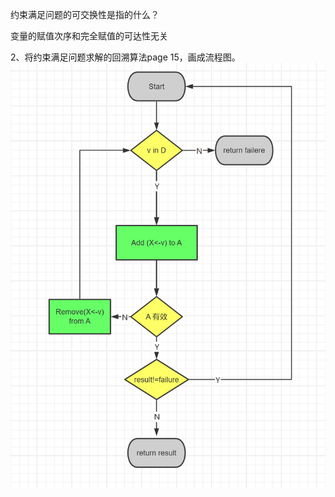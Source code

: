 约束满足问题的可交换性是指的什么？

变量的赋值次序和完全赋值的可达性无关

2、将约束满足问题求解的回溯算法page 15，画成流程图。
![alt text](<屏幕截图 2024-09-29 092458.png>)